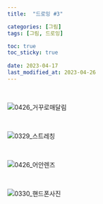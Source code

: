 ```yaml
---
title:  "드로잉 #3"

categories: [그림]
tags: [그림, 드로잉]

toc: true
toc_sticky: true
 
date: 2023-04-17
last_modified_at: 2023-04-26
---
```


<br>

![0426_거꾸로매달림](https://user-images.githubusercontent.com/96360829/234596603-982b5802-e07f-47dd-81b9-e0d0c421d1d6.png)

<br>

![0329_스트레칭](https://user-images.githubusercontent.com/96360829/232403973-cf7ac49b-9fd8-4358-bb45-479202df0b5a.png)

<br>

![0426_어안렌즈](https://user-images.githubusercontent.com/96360829/234589438-24310db0-a5f8-4490-9f11-c7639d83e6f6.png)

<br>

![0330_핸드폰사진](https://user-images.githubusercontent.com/96360829/232403998-748df663-9a92-4db8-984e-91f6b459cb5b.png)
